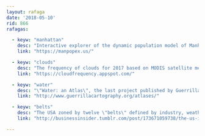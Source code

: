 ```yaml
---
layout: rafaga
date: '2018-05-10'
rid: 866
rafagas:

  - keyw: "manhattan"
    desc: "Interactive explorer of the dynamic population model of Manhattan, by block, hour and day of an end of spring typical week"
    link: "https://manpopex.us/"

  - keyw: "clouds"
    desc: "The frequency of clouds for 2017 based on MODIS satellite measurement; redder means more clouds and punctual info when clicking"
    link: "https://cloudfrequency.appspot.com/"

  - keyw: "water"
    desc: "\"Water: an Atlas\", the last project published by Guerrilla Cartography under Creative Commons license around water resources, as they did with the Food Atlas"
    link: "http://www.guerrillacartography.org/atlases/"

  - keyw: "belts"
    desc: "The USA zoned by twelve \"belts\" defined by industry, weather, religion, and even health"
    link: "http://businessinsider.tumblr.com/post/173671059738/the-us-is-split-into-more-than-a-dozen-belts"

---
```


